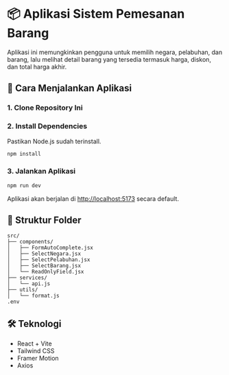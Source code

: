 # 📦 Aplikasi Sistem Pemesanan Barang

Aplikasi ini memungkinkan pengguna untuk memilih negara, pelabuhan, dan barang, lalu melihat detail barang yang tersedia termasuk harga, diskon, dan total harga akhir.

## 🚀 Cara Menjalankan Aplikasi

### 1. Clone Repository Ini


### 2. Install Dependencies

Pastikan Node.js sudah terinstall.

```bash
npm install
```

### 3. Jalankan Aplikasi

```bash
npm run dev
```

Aplikasi akan berjalan di [http://localhost:5173](http://localhost:5173) secara default.

## 📂 Struktur Folder

```
src/
├── components/
│   ├── FormAutoComplete.jsx
│   ├── SelectNegara.jsx
│   ├── SelectPelabuhan.jsx
│   ├── SelectBarang.jsx
│   └── ReadOnlyField.jsx
├── services/
│   └── api.js
├── utils/
│   └── format.js
.env
```

## 🛠 Teknologi

* React + Vite
* Tailwind CSS
* Framer Motion
* Axios
